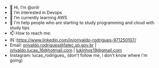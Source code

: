- 👋 Hi, I’m @orilr
- 👀 I’m interested in Devops
- 🌱 I’m currently learning AWS
- 💞️ I'm help people who are starting to study programming and cloud with study tips
- 📫 How to reach me: 
- IN :https://www.linkedin.com/in/orivaldo-rodrigues-971250107/
- Email: orivaldo.rodrigues@fatec.sp.gov.br | orivaldo.lucas_16@hotmail.com | lukinhox19@gmail.com
- Instagram: lucas_rodrigues_ (don't follow me, i don't know where i'm going)


<!---
orilr/orilr is a ✨ special ✨ repository because its `README.md` (this file) appears on your GitHub profile.
You can click the Preview link to take a look at your changes.
--->
